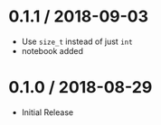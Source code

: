 # 0.1.1 / 2018-09-03

* Use `size_t` instead of just `int`
* notebook added

# 0.1.0 / 2018-08-29

  * Initial Release
